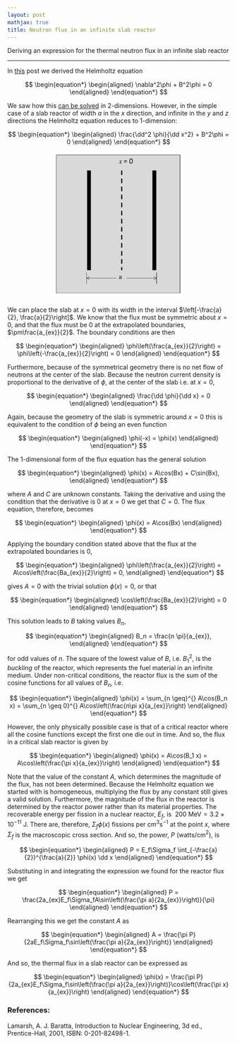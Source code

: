 ```yaml
---
layout: post
mathjax: true
title: Neutron flux in an infinite slab reactor
---
```


Deriving an expression for the thermal neutron flux in an infinite slab reactor

---

$\newcommand{\dd}{\mathrm{d}}$

In [this](https://aymenhafeez.github.io/bessel-function/) post we derived the
Helmholtz equation

$$
\begin{equation*}
\begin{aligned}
  \nabla^2\phi + B^2\phi = 0
\end{aligned}
\end{equation*}
$$

We saw how this [can be solved](https://aymenhafeez.github.io/bessel-solution/)
in 2-dimensions. However, in the simple case of a slab reactor of width $a$ in
the $x$ direction, and infinite in the $y$ and $z$ directions the Helmholtz
equation reduces to 1-dimension:

$$
\begin{equation*}
\begin{aligned}
  \frac{\dd^2 \phi}{\dd x^2} + B^2\phi = 0
\end{aligned}
\end{equation*}
$$

<center>
<img src="../images/slab.png" width="300"/>
</center>

We can place the slab at $x = 0$ with its width in the interval
$\left[-\frac{a}{2}, \frac{a}{2}\right]$. We know that the flux must be
symmetric about $x = 0$, and that the flux must be 0 at the extrapolated
boundaries, $\pm\frac{a_{ex}}{2}$. The boundary conditions are then

$$
\begin{equation*}
\begin{aligned}
  \phi\left(\frac{a_{ex}}{2}\right) = \phi\left(-\frac{a_{ex}}{2}\right) = 0
\end{aligned}
\end{equation*}
$$

Furthermore, because of the symmetrical geometry there is no net flow of
neutrons at the center of the slab. Because the neutron current density is
proportional to the derivative of $\phi$, at the center of the slab i.e. at $x =
0$,

$$
\begin{equation*}
\begin{aligned}
  \frac{\dd \phi}{\dd x} = 0
\end{aligned}
\end{equation*}
$$

Again, because the geometry of the slab is symmetric around $x = 0$ this is
equivalent to the condition of $\phi$ being an even function

$$
\begin{equation*}
\begin{aligned}
  \phi(-x) = \phi(x)
\end{aligned}
\end{equation*}
$$

The 1-dimensional form of the flux equation has the general solution

$$
\begin{equation*}
\begin{aligned}
  \phi(x) = A\cos(Bx) + C\sin(Bx),
\end{aligned}
\end{equation*}
$$

where $A$ and $C$ are unknown constants. Taking the derivative and using the
condition that the derivative is 0 at $x = 0$ we get that $C = 0$. The flux
equation, therefore, becomes

$$
\begin{equation*}
\begin{aligned}
  \phi(x) = A\cos(Bx)
\end{aligned}
\end{equation*}
$$

Applying the boundary condition stated above that the flux at the extrapolated
boundaries is 0,

$$
\begin{equation*}
\begin{aligned}
  \phi\left(\frac{a_{ex}}{2}\right) = A\cos\left(\frac{Ba_{ex}}{2}\right) = 0,
\end{aligned}
\end{equation*}
$$

gives $A = 0$ with the trivial solution $\phi(x) = 0$, or that

$$
\begin{equation*}
\begin{aligned}
  \cos\left(\frac{Ba_{ex}}{2}\right) = 0
\end{aligned}
\end{equation*}
$$

This solution leads to $B$ taking values $B_n$,

$$
\begin{equation*}
\begin{aligned}
  B_n = \frac{n \pi}{a_{ex}},
\end{aligned}
\end{equation*}
$$

for odd values of $n$.  The square of the lowest value of $B$, i.e. $B_1^2$, is
the *buckling* of the reactor, which represents the fuel material in an infinite
medium.  Under non-critical conditions, the reactor flux is the sum of the
cosine functions for all values of $B_n$, i.e.

$$
\begin{equation*}
\begin{aligned}
  \phi(x) = \sum_{n \geq}^{} A\cos(B_n x) = \sum_{n \geq 0}^{}
  A\cos\left(\frac{n\pi x}{a_{ex}}\right)
\end{aligned}
\end{equation*}
$$

However, the only physically possible case is that of a critical reactor where
all the cosine functions except the first one die out in time. And so, the
flux in a critical slab reactor is given by

$$
\begin{equation*}
\begin{aligned}
  \phi(x) = A\cos(B_1 x) = A\cos\left(\frac{\pi x}{a_{ex}}\right)
\end{aligned}
\end{equation*}
$$

Note that the value of the constant $A$, which determines the magnitude of the
flux, has not been determined. Because the Helmholtz equation we started with is
homogeneous, multiplying the flux by any constant still gives a valid solution.
Furthermore, the magnitude of the flux in the reactor is determined by the
reactor power rather than its material properties. The recoverable energy per
fission in a nuclear reactor, $E_f$, is $~200 \text{ MeV} = 3.2 \times 10^{-11}
\text{ J}$. There are, therefore, $\Sigma_f \phi(x)$ fissions per cm$^3$s$^{-1}$
at the point $x$, where $\Sigma_f$ is the macroscopic cross section. And so, the
power, $P$ (watts/cm$^2$), is

$$
\begin{equation*}
\begin{aligned}
  P = E_f\Sigma_f \int_{-\frac{a}{2}}^{\frac{a}{2}} \phi(x) \dd x
\end{aligned}
\end{equation*}
$$

Substituting in and integrating the expression we found for the reactor flux we get

$$
\begin{equation*}
\begin{aligned}
  P = \frac{2a_{ex}E_f\Sigma_fA\sin\left(\frac{\pi a}{2a_{ex}}\right)}{\pi}
\end{aligned}
\end{equation*}
$$

Rearranging this we get the constant $A$ as

$$
\begin{equation*}
\begin{aligned}
  A = \frac{\pi P}{2aE_f\Sigma_f\sin\left(\frac{\pi a}{2a_{ex}}\right)}
\end{aligned}
\end{equation*}
$$

And so, the thermal flux in a slab reactor can be expressed as

$$
\begin{equation*}
\begin{aligned}
  \phi(x) = \frac{\pi P}{2a_{ex}E_f\Sigma_f\sin\left(\frac{\pi
  a}{2a_{ex}}\right)}\cos\left(\frac{\pi x}{a_{ex}}\right)
\end{aligned}
\end{equation*}
$$

<!-- <center> -->
<!-- <img src="../images/graph.png" width="500"/> -->
<!-- </center> -->

###  References:
Lamarsh, A. J. Baratta, Introduction to Nuclear Engineering, 3d ed.,
Prentice-Hall, 2001, ISBN: 0-201-82498-1.
